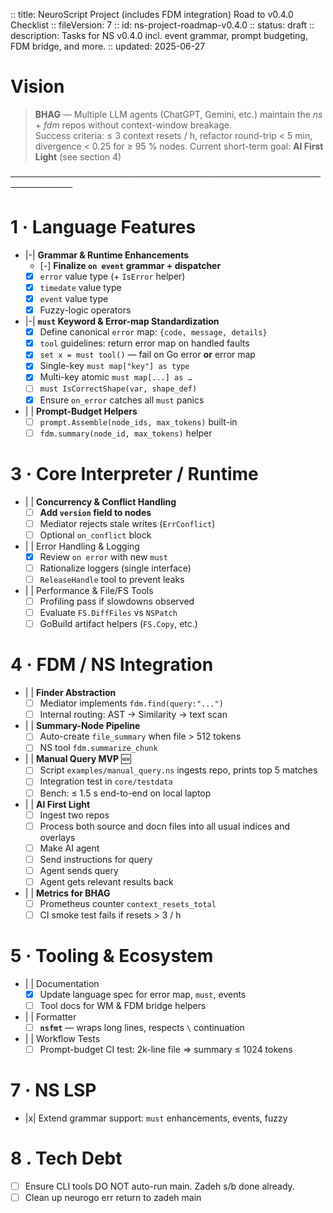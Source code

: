 :: title: NeuroScript Project (includes FDM integration) Road to v0.4.0 Checklist 
:: fileVersion: 7
:: id: ns-project-roadmap-v0.4.0
:: status: draft
:: description: Tasks for NS v0.4.0 incl. event grammar, prompt budgeting, FDM bridge, and more.
:: updated: 2025-06-27


# Vision
> **BHAG** — Multiple LLM agents (ChatGPT, Gemini, etc.) maintain the *ns* + *fdm* repos without context-window breakage.  
> Success criteria: ≤ 3 context resets / h, refactor round-trip < 5 min, divergence < 0.25 for ≥ 95 % nodes.
> Current short-term goal: **AI First Light** (see section 4)

────────────────────────────────────────────────────────────

# 1 · Language Features
- |-| **Grammar & Runtime Enhancements**
  - [-] **Finalize `on event` grammar + dispatcher**
  - [x] `error` value type (+ `IsError` helper)
  - [x] `timedate` value type
  - [x] `event` value type
  - [x] Fuzzy-logic operators
- |-| **`must` Keyword & Error-map Standardization**
  - [x] Define canonical `error` map: `{code, message, details}`
  - [x] `tool` guidelines: return error map on handled faults
  - [x] `set x = must tool()` — fail on Go error **or** error map
  - [x] Single-key `must map["key"] as type`
  - [x] Multi-key atomic `must map[...] as …`
  - [ ] `must IsCorrectShape(var, shape_def)`
  - [x] Ensure `on_error` catches all `must` panics
- | | **Prompt-Budget Helpers**
  - [ ] `prompt.Assemble(node_ids, max_tokens)` built-in
  - [ ] `fdm.summary(node_id, max_tokens)` helper

# 3 · Core Interpreter / Runtime
- | | **Concurrency & Conflict Handling**
  - [ ] **Add `version` field to nodes**
  - [ ] Mediator rejects stale writes (`ErrConflict`)
  - [ ] Optional `on_conflict` block
- | | Error Handling & Logging
  - [x] Review `on error` with new `must`
  - [ ] Rationalize loggers (single interface)
  - [ ] `ReleaseHandle` tool to prevent leaks
- | | Performance & File/FS Tools
  - [ ] Profiling pass if slowdowns observed
  - [ ] Evaluate `FS.DiffFiles` vs `NSPatch`
  - [ ] GoBuild artifact helpers (`FS.Copy`, etc.)

# 4 · FDM / NS Integration
- | | **Finder Abstraction**
  - [ ] Mediator implements `fdm.find(query:"...")`
  - [ ] Internal routing: AST → Similarity → text scan
- | | **Summary-Node Pipeline**
  - [ ] Auto-create `file_summary` when file > 512 tokens
  - [ ] NS tool `fdm.summarize_chunk`
- | | **Manual Query MVP**  🆕
  - [ ] Script `examples/manual_query.ns` ingests repo, prints top 5 matches
  - [ ] Integration test in `core/testdata`
  - [ ] Bench: ≤ 1.5 s end-to-end on local laptop
- | | **AI First Light**
  - [ ] Ingest two repos
  - [ ] Process both source and docn files into all usual indices and overlays
  - [ ] Make AI agent
  - [ ] Send instructions for query
  - [ ] Agent sends query
  - [ ] Agent gets relevant results back
- | | **Metrics for BHAG**
  - [ ] Prometheus counter `context_resets_total`
  - [ ] CI smoke test fails if resets > 3 / h

# 5 · Tooling & Ecosystem
- | | Documentation
  - [x] Update language spec for error map, `must`, events
  - [ ] Tool docs for WM & FDM bridge helpers
- | | Formatter
  - [ ] **`nsfmt`** — wraps long lines, respects `\` continuation
- | | Workflow Tests
  - [ ] Prompt-budget CI test: 2k-line file ⇒ summary ≤ 1024 tokens

# 7 · NS LSP
- |x| Extend grammar support: `must` enhancements, events, fuzzy

# 8 . Tech Debt

- [ ] Ensure CLI tools DO NOT auto-run main. Zadeh s/b done already.
- [ ] Clean up neurogo err return to zadeh main